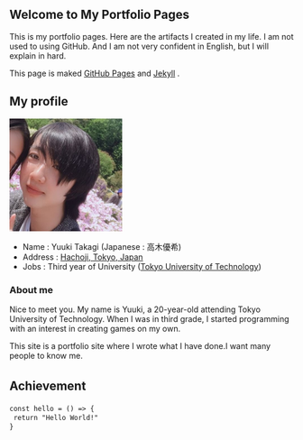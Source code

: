 ## Welcome to My Portfolio Pages

This is my portfolio pages. Here are the artifacts I created in my life. 
I am not used to using GitHub. And I am not very confident in English, but I will explain in hard.

This page is maked [GitHub Pages](https://github.com/) and [Jekyll](https://jekyllrb.com/) .

## My profile

<img src="/images/Img.jpg" width="200px" height="200px" alt="My Profile Image">

- Name : Yuuki Takagi (Japanese : 高木優希)
- Address : [Hachoji, Tokyo, Japan](https://en.wikipedia.org/wiki/Hachi%C5%8Dji)
- Jobs : Third year of University ([Tokyo University of Technology](https://en.wikipedia.org/wiki/Tokyo_University_of_Technology))

### About me

Nice to meet you. My name is Yuuki, a 20-year-old attending Tokyo University of Technology. When I was in third grade, I started programming with an interest in creating games on my own.

This site is a portfolio site where I wrote what I have done.I want many people to know me.

## Achievement　

```
const hello = () => {
 return "Hello World!"
}
```
